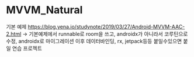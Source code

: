 # MVVM_Natural
기본 예제 https://blog.yena.io/studynote/2019/03/27/Android-MVVM-AAC-2.html
-> 기본예제에서 runnable로 room을 쓰고, androidx가 아니라서 코루틴으로 수정, androidx로 마이그레이션 
이후 데이터바인딩, rx, jetpack등등 붙일수있으면 붙일 연습 프로젝트
